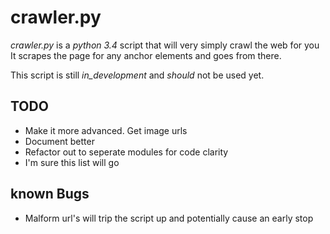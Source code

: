 crawler.py  
==========  

*crawler.py* is a *python 3.4* script  that will very simply crawl the web for you 
It scrapes the page for any anchor elements and goes from there.

This script is still *_in_development_* and *_should_* not be used yet.

## TODO
* Make it more advanced. Get image urls
* Document better
* Refactor out to seperate modules for code clarity
* I'm sure this list will go 

## known Bugs
* Malform url's will trip the script up and potentially cause an early stop